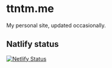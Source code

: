 # ttntm.me

My personal site, updated occasionally.

## Natlify status

[![Netlify Status](https://api.netlify.com/api/v1/badges/f2020161-559e-4d1c-9e5f-37b900c5ca5f/deploy-status)](https://app.netlify.com/sites/ttntm/deploys)
